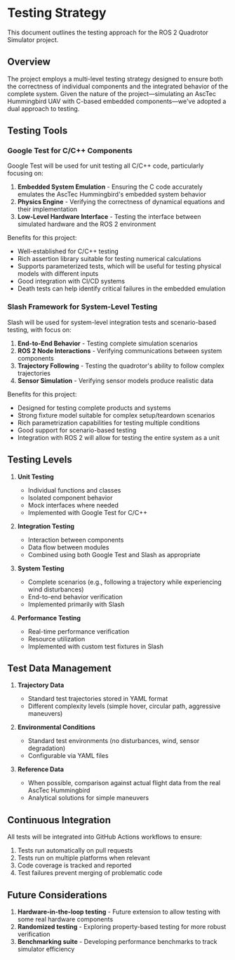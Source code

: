 # Testing Strategy

This document outlines the testing approach for the ROS 2 Quadrotor Simulator project.

## Overview

The project employs a multi-level testing strategy designed to ensure both the correctness of individual components and the integrated behavior of the complete system. Given the nature of the project—simulating an AscTec Hummingbird UAV with C-based embedded components—we've adopted a dual approach to testing.

## Testing Tools

### Google Test for C/C++ Components

Google Test will be used for unit testing all C/C++ code, particularly focusing on:

1. **Embedded System Emulation** - Ensuring the C code accurately emulates the AscTec Hummingbird's embedded system behavior
2. **Physics Engine** - Verifying the correctness of dynamical equations and their implementation
3. **Low-Level Hardware Interface** - Testing the interface between simulated hardware and the ROS 2 environment

Benefits for this project:
- Well-established for C/C++ testing
- Rich assertion library suitable for testing numerical calculations
- Supports parameterized tests, which will be useful for testing physical models with different inputs
- Good integration with CI/CD systems
- Death tests can help identify critical failures in the embedded emulation

### Slash Framework for System-Level Testing

Slash will be used for system-level integration tests and scenario-based testing, with focus on:

1. **End-to-End Behavior** - Testing complete simulation scenarios
2. **ROS 2 Node Interactions** - Verifying communications between system components
3. **Trajectory Following** - Testing the quadrotor's ability to follow complex trajectories
4. **Sensor Simulation** - Verifying sensor models produce realistic data

Benefits for this project:
- Designed for testing complete products and systems
- Strong fixture model suitable for complex setup/teardown scenarios
- Rich parametrization capabilities for testing multiple conditions
- Good support for scenario-based testing
- Integration with ROS 2 will allow for testing the entire system as a unit

## Testing Levels

1. **Unit Testing**
   - Individual functions and classes
   - Isolated component behavior
   - Mock interfaces where needed
   - Implemented with Google Test for C/C++

2. **Integration Testing**
   - Interaction between components
   - Data flow between modules
   - Combined using both Google Test and Slash as appropriate

3. **System Testing**
   - Complete scenarios (e.g., following a trajectory while experiencing wind disturbances)
   - End-to-end behavior verification
   - Implemented primarily with Slash

4. **Performance Testing**
   - Real-time performance verification
   - Resource utilization
   - Implemented with custom test fixtures in Slash

## Test Data Management

1. **Trajectory Data**
   - Standard test trajectories stored in YAML format
   - Different complexity levels (simple hover, circular path, aggressive maneuvers)

2. **Environmental Conditions**
   - Standard test environments (no disturbances, wind, sensor degradation)
   - Configurable via YAML files

3. **Reference Data**
   - When possible, comparison against actual flight data from the real AscTec Hummingbird
   - Analytical solutions for simple maneuvers

## Continuous Integration

All tests will be integrated into GitHub Actions workflows to ensure:
1. Tests run automatically on pull requests
2. Tests run on multiple platforms when relevant
3. Code coverage is tracked and reported
4. Test failures prevent merging of problematic code

## Future Considerations

1. **Hardware-in-the-loop testing** - Future extension to allow testing with some real hardware components
2. **Randomized testing** - Exploring property-based testing for more robust verification
3. **Benchmarking suite** - Developing performance benchmarks to track simulator efficiency